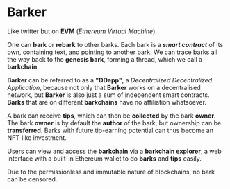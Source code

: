 # Barker
Like twitter but on **EVM** (*Ethereum Virtual Machine*).

One can **bark** or **rebark** to other barks. Each bark is a ***smart contract*** of its own, containing text, and pointing to another bark. We can trace barks all the way back to the **genesis bark**, forming a thread, which we call a **barkchain**.

**Barker** can be referred to as a **"DDapp"**, a *Decentralized Decentralized Application*, because not only that **Barker** works on a decentralised network, but **Barker** is also just a sum of independent smart contracts. **Barks** that are on different **barkchains** have no affiliation whatsoever.

A bark can receive **tips**, which can then be **collected** by the bark **owner**. The bark **owner** is by default the **author** of the bark, but ownership can be **transferred**. Barks with future tip-earning potential can thus become an NFT-like investment.

Users can view and access the **barkchain** via a **barkchain explorer**, a web interface with a built-in Ethereum wallet to do **barks** and **tips** easily.

Due to the permissionless and immutable nature of blockchains, no bark can be censored.
